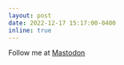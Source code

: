 ```yaml
---
layout: post
date: 2022-12-17 15:17:00-0400
inline: true
---
```


Follow me at [Mastodon](https://masto.ai/@TapioRasanen)